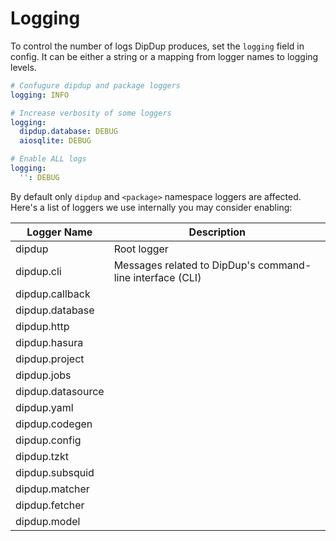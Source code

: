 # Logging

To control the number of logs DipDup produces, set the `logging` field in config. It can be either a string or a mapping from logger names to logging levels.

```yaml
# Confugure dipdup and package loggers
logging: INFO

# Increase verbosity of some loggers
logging:
  dipdup.database: DEBUG
  aiosqlite: DEBUG

# Enable ALL logs
logging:
  '': DEBUG
```

By default only `dipdup` and `<package>` namespace loggers are affected. Here's a list of loggers we use internally you may consider enabling:

<!-- TODO: Gather logger names automatically to ensure they are up-to-date.  -->

| Logger Name       | Description                                               |
| ----------------- | --------------------------------------------------------- |
| dipdup            | Root logger                                               |
| dipdup.cli        | Messages related to DipDup's command-line interface (CLI) |
| dipdup.callback   |                                                           |
| dipdup.database   |                                                           |
| dipdup.http       |                                                           |
| dipdup.hasura     |                                                           |
| dipdup.project    |                                                           |
| dipdup.jobs       |                                                           |
| dipdup.datasource |                                                           |
| dipdup.yaml       |                                                           |
| dipdup.codegen    |                                                           |
| dipdup.config     |                                                           |
| dipdup.tzkt       |                                                           |
| dipdup.subsquid   |                                                           |
| dipdup.matcher    |                                                           |
| dipdup.fetcher    |                                                           |
| dipdup.model      |                                                           |
